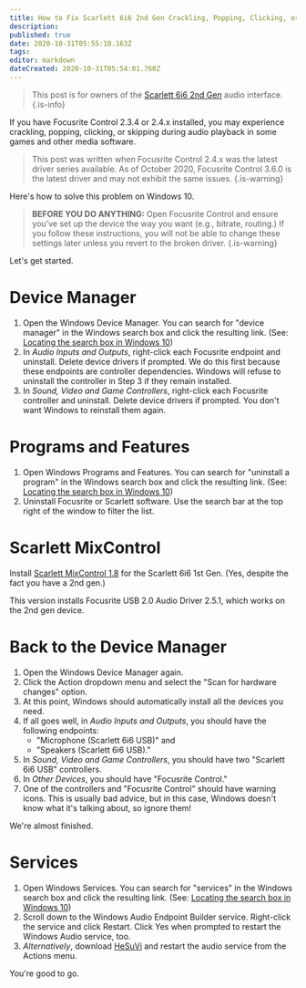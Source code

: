 ```yaml
---
title: How to Fix Scarlett 6i6 2nd Gen Crackling, Popping, Clicking, or Skipping During Playback
description: 
published: true
date: 2020-10-31T05:55:10.163Z
tags: 
editor: markdown
dateCreated: 2020-10-31T05:54:01.760Z
---
```


> This post is for owners of the [Scarlett 6i6 2nd Gen](https://focusrite.com/usb-audio-interface/scarlett/scarlett-6i6) audio interface.
{.is-info}

If you have Focusrite Control 2.3.4 or 2.4.x installed, you may experience crackling, popping, clicking, or skipping during audio playback in some games and other media software.

> This post was written when Focusrite Control 2.4.x was the latest driver series available. As of October 2020, Focusrite Control 3.6.0 is the latest driver and may not exhibit the same issues.
{.is-warning}

Here's how to solve this problem on Windows 10.

> **BEFORE YOU DO ANYTHING:** Open Focusrite Control and ensure you've set up the device the way you want (e.g., bitrate, routing.) If you follow these instructions, you will not be able to change these settings later unless you revert to the broken driver.
{.is-warning}

Let's get started.

# Device Manager

1. Open the Windows Device Manager. You can search for "device manager" in the Windows search box and click the resulting link. (See: [Locating the search box in Windows 10](https://support.microsoft.com/en-us/help/4028221/windows-locating-the-search-box-in-windows-10))
2. In _Audio Inputs and Outputs_, right-click each Focusrite endpoint and uninstall. Delete device drivers if prompted. We do this first because these endpoints are controller dependencies. Windows will refuse to uninstall the controller in Step 3 if they remain installed.
3. In _Sound, Video and Game Controllers_, right-click each Focusrite controller and uninstall. Delete device drivers if prompted. You don't want Windows to reinstall them again.

# Programs and Features

1. Open Windows Programs and Features. You can search for "uninstall a program" in the Windows search box and click the resulting link. (See: [Locating the search box in Windows 10](https://support.microsoft.com/en-us/help/4028221/windows-locating-the-search-box-in-windows-10))
2. Uninstall Focusrite or Scarlett software. Use the search bar at the top right of the window to filter the list.

# Scarlett MixControl

Install [Scarlett MixControl 1.8](https://customer.focusrite.com/support/downloads?brand=Focusrite&amp;product_by_type=506&amp;download_type=all) for the Scarlett 6i6 1st Gen. (Yes, despite the fact you have a 2nd gen.)

This version installs Focusrite USB 2.0 Audio Driver 2.5.1, which works on the 2nd gen device.

# Back to the Device Manager

1. Open the Windows Device Manager again.
2. Click the Action dropdown menu and select the "Scan for hardware changes" option.
3. At this point, Windows should automatically install all the devices you need.
4. If all goes well, in _Audio Inputs and Outputs_, you should have the following endpoints:
   - "Microphone (Scarlett 6i6 USB)" and
   - "Speakers (Scarlett 6i6 USB)."
5. In _Sound, Video and Game Controllers_, you should have two "Scarlett 6i6 USB" controllers.
6. In _Other Devices_, you should have "Focusrite Control."
7. One of the controllers and "Focusrite Control" should have warning icons. This is usually bad advice, but in this case, Windows doesn't know what it's talking about, so ignore them!

We're almost finished.

# Services

1. Open Windows Services. You can search for "services" in the Windows search box and click the resulting link. (See: [Locating the search box in Windows 10](https://support.microsoft.com/en-us/help/4028221/windows-locating-the-search-box-in-windows-10))
2. Scroll down to the Windows Audio Endpoint Builder service. Right-click the service and click Restart. Click Yes when prompted to restart the Windows Audio service, too.</li>
3. *Alternatively*, download [HeSuVi](https://sourceforge.net/projects/hesuvi/) and restart the audio service from the Actions menu.

You're good to go.